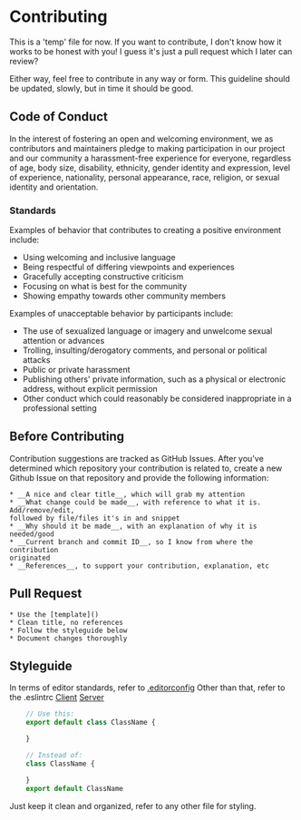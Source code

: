 # Contributing

This is a 'temp' file for now. If you want to contribute, I don't know how it 
works to be honest with you! I guess it's just a pull request which I later 
can review?

Either way, feel free to contribute in any way or form. This guideline should be 
updated, slowly, but in time it should be good.

## Code of Conduct

In the interest of fostering an open and welcoming environment, we as
contributors and maintainers pledge to making participation in our project and
our community a harassment-free experience for everyone, regardless of age, body
size, disability, ethnicity, gender identity and expression, level of
experience, nationality, personal appearance, race, religion, or sexual identity
and orientation.

### Standards

Examples of behavior that contributes to creating a positive environment
include:

* Using welcoming and inclusive language
* Being respectful of differing viewpoints and experiences
* Gracefully accepting constructive criticism
* Focusing on what is best for the community
* Showing empathy towards other community members

Examples of unacceptable behavior by participants include:

* The use of sexualized language or imagery and unwelcome sexual attention or
advances
* Trolling, insulting/derogatory comments, and personal or political attacks
* Public or private harassment
* Publishing others' private information, such as a physical or electronic
  address, without explicit permission
* Other conduct which could reasonably be considered inappropriate in a
  professional setting

## Before Contributing

Contribution suggestions are tracked as GitHub Issues. After you've determined which 
repository your contribution is related to, create a new Github Issue on that 
repository and provide the following information:

	* __A nice and clear title__, which will grab my attention
	* __What change could be made__, with reference to what it is. Add/remove/edit, 
	followed by file/files it's in and snippet
	* __Why should it be made__, with an explanation of why it is needed/good
	* __Current branch and commit ID__, so I know from where the contribution 
	originated
	* __References__, to support your contribution, explanation, etc


## Pull Request

	* Use the [template]()
	* Clean title, no references
	* Follow the styleguide below
	* Document changes thoroughly

## Styleguide

In terms of editor standards, refer to [.editorconfig](https://github.com/Weemee/woa/blob/master/.editorconfig)
Other than that, refer to the .eslintrc
[Client](https://github.com/Weemee/woa/blob/master/client/.eslintrc)
[Server](https://github.com/Weemee/woa/blob/master/server/.eslintrc)

```js
	// Use this:
	export default class ClassName {

	}

	// Instead of:
	class ClassName {

	}
	export default ClassName
```

Just keep it clean and organized, refer to any other file for styling.
